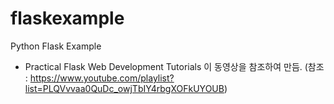 # flaskexample
Python Flask Example

- Practical Flask Web Development Tutorials 이 동영상을 참조하여 만듬.
  (참조 : https://www.youtube.com/playlist?list=PLQVvvaa0QuDc_owjTbIY4rbgXOFkUYOUB)
  
